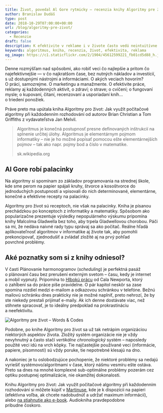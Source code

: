 ```yaml
---
title: Život, povedal Al Gore rytmicky — recenzia knihy Algoritmy pre život
author: Branislav Dudáš
type: post
date: 2018-10-29T07:00:00+00:00
url: /blog/algoritmy-pre-zivot/
categories:
  - Recenzie
draft: false
description: K efektivite v reklame i v živote často vedú neintuitívne cesty. V knihe Algoritmy pre život nájdete zlepšováky, ktoré objavila moderná matematika a informatika.
keywords: algoritmus, kniha, recenzia, život, efektivita, reklama
og_image: https://c1.staticflickr.com/2/1904/45612599221_fb01cd5d88_h.jpg
--- 
```


Denne rozmýšľam nad spôsobmi, ako robiť veci čo najlepšie a pritom čo najefektívnejšie — v&nbsp;čo najkratšom čase, bez nutných nákladov a&nbsp;investícií, s&nbsp;už dostupnými nástrojmi a&nbsp;informáciami. O&nbsp;akých veciach hovorím? O&nbsp;práci, samozrejme. O&nbsp;marketingu a&nbsp;manažmente. O&nbsp;efektivite práce, reklamy aj&nbsp;každodenných aktivít, o&nbsp;zdraví; o&nbsp;strave; o&nbsp;cvičení; o&nbsp;fungovaní mysle; o&nbsp;kupovaní, čítaní, recenzovaní a&nbsp;usporiadaní kníh… o&nbsp;triedení&nbsp;ponožiek.

Práve preto ma upútala kniha Algoritmy pro život: Jak využít počítačové algoritmy při každodenním rozhodování od autorov Brian Christian a&nbsp;Tom Griffiths z&nbsp;vydavateľstva Jan&nbsp;Melvil.

> Algoritmus je konečná postupnosť presne definovaných inštrukcií na splnenie určitej úlohy. Algoritmus je elementárnym pojmom informatiky – nie je ho možné popísať pomocou ešte elementárnejších pojmov – tak ako napr. pojmy bod a&nbsp;číslo v&nbsp;matematike.
>
> <footer>sk.wikipedia.org</footer>

## Al Gore robí palacinky

Na algoritmy si spomínam zo základov programovania na strednej škole, kde sme perom na papier spájali kruhy, štvorce a kosoštvorce do jednoduchých postupností a&nbsp;vpisovali do nich determinované, elementárne, konečné a efektívne recepty na&nbsp;palacinky.

Algoritmy pro život sú receptoch, nie však na palacinky. Kniha je písanou prechádzkou po konceptoch z&nbsp;informatiky a&nbsp;matematiky. Spôsobom ako popularizačne prezentuje výsledky nepopulárneho výskumu pripomína knihy Malcolma Gladwella bez toho, aby trpela Gladwellovou chorobou. Páči sa mi, že nedáva naivné rady typu správaj sa ako počítač. Reálne hľadá aplikovateľnosť algoritmov v&nbsp;informatike aj živote tak, aby pomohli prekoncipovať, zjednodušiť a&nbsp;zvládať zložité aj na prvý pohľad povrchné&nbsp;problémy.

## Aké poznatky som si z knihy odniesol?

V časti Plánovanie harmonogramov (*scheduling*) je perfektná pasáž o&nbsp;plánovaní času bez prerušení externým svetom – času, kedy je internet a&nbsp;mobil vypnutý. Pripomína to [Hlbokú prácu](https://www.melvil.cz/kniha-hluboka-prace/) od Cala Newporta, ktorý o&nbsp;zahĺbení sa do práce píše pravidelne. O pár kapitol neskôr sa zase spomína rozdiel medzi e-mailom a&nbsp;odkazovou schránkou v&nbsp;telefóne. Bežnú mailovú schránku dnes prakticky nie je možné naplniť, preto nehrozí, že by ste niekedy prestali prijímať e-maily. Ak ich denne dostávate viac, než stihnete spracovať, je to ideálny predpoklad na prokrastináciu a&nbsp;neefektivitu.

![Algoritmy pre život – Words & Codes](/images/algorithm_words_codes_branislav_dudas.svg)

Podobne, po knihe Algoritmy pro život sa už tak netrápim organizáciou niektorých aspektov života. Zložitý systém organizácie nie je vždy nevyhnutný a&nbsp;často stačí *vertikálne chronologický* systém – naposledy použité veci idú na vrch kôpky. Tie najčastejšie používané veci (informácie, papiere, písomnosti) sú vždy poruke, tie nepotrebné klesajú na&nbsp;dno.

A&nbsp;nakoniec je tu oslobodzujúce pochopenie, že niektoré problémy sa nedajú vyriešiť systémovo/algoritmami v&nbsp;čase, ktorý nášmu vesmíru ešte ostáva. Preto sa dnes na mnohé komplexné sub-optimálne problémy pozerám cez optiku postupnej optimalizácie, nie okamžitej&nbsp;dokonalosti.

Knihu Algoritmy pro život: Jak využít počítačové algoritmy při každodenním rozhodování si môžete kúpiť v
[Martinuse](https://www.martinus.sk/?uItem=277388&z=branod&utm_source=z%3Dbranod&utm_medium=url&utm_campaign=partner), kde je k&nbsp;dispozícii na papieri (efektívna voľba, ak chcete nadobudnúť a udržať maximum informácií), alebo [na stiahnutie ako e-book](https://www.martinus.sk/?uItem=295791&z=branod&utm_source=z%3Dbranod&utm_medium=url&utm_campaign=partner). Audiokniha pravdepodobne pribudne&nbsp;čoskoro.